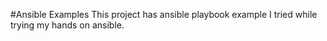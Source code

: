#Ansible Examples
This project has ansible playbook example I tried while trying my hands on ansible.
